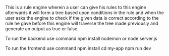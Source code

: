 This is a rule engine wherein a user can give his rules to this engine afterwards it will form a tree based upon conditions in the rule and when the user asks the engine to check if the given data is correct according to the rule he gave before this engine will traverse the tree made previously and generate an output as true or false.

To run the backend use command
npm install
nodemon or node server.js

To run the frontend use command
npm install
cd my-app
npm run dev
